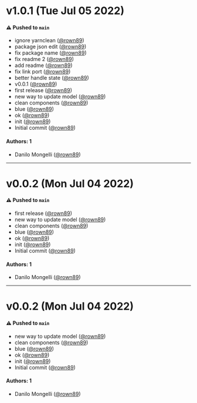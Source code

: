 # v1.0.1 (Tue Jul 05 2022)

#### ⚠️ Pushed to `main`

- ignore yarnclean ([@rown89](https://github.com/rown89))
- package json edit ([@rown89](https://github.com/rown89))
- fix package name ([@rown89](https://github.com/rown89))
- fix readme 2 ([@rown89](https://github.com/rown89))
- add readme ([@rown89](https://github.com/rown89))
- fix link port ([@rown89](https://github.com/rown89))
- better handle state ([@rown89](https://github.com/rown89))
- v0.0.1 ([@rown89](https://github.com/rown89))
- first release ([@rown89](https://github.com/rown89))
- new way to update model ([@rown89](https://github.com/rown89))
- clean components ([@rown89](https://github.com/rown89))
- blue ([@rown89](https://github.com/rown89))
- ok ([@rown89](https://github.com/rown89))
- init ([@rown89](https://github.com/rown89))
- Initial commit ([@rown89](https://github.com/rown89))

#### Authors: 1

- Danilo Mongelli ([@rown89](https://github.com/rown89))

---

# v0.0.2 (Mon Jul 04 2022)

#### ⚠️ Pushed to `main`

- first release ([@rown89](https://github.com/rown89))
- new way to update model ([@rown89](https://github.com/rown89))
- clean components ([@rown89](https://github.com/rown89))
- blue ([@rown89](https://github.com/rown89))
- ok ([@rown89](https://github.com/rown89))
- init ([@rown89](https://github.com/rown89))
- Initial commit ([@rown89](https://github.com/rown89))

#### Authors: 1

- Danilo Mongelli ([@rown89](https://github.com/rown89))

---

# v0.0.2 (Mon Jul 04 2022)

#### ⚠️ Pushed to `main`

- new way to update model ([@rown89](https://github.com/rown89))
- clean components ([@rown89](https://github.com/rown89))
- blue ([@rown89](https://github.com/rown89))
- ok ([@rown89](https://github.com/rown89))
- init ([@rown89](https://github.com/rown89))
- Initial commit ([@rown89](https://github.com/rown89))

#### Authors: 1

- Danilo Mongelli ([@rown89](https://github.com/rown89))
